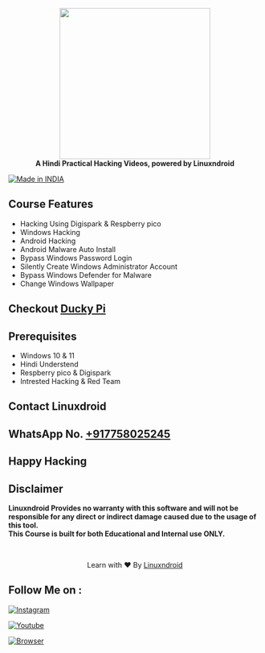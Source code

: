 <p align="center">
<img src="https://blogger.googleusercontent.com/img/b/R29vZ2xl/AVvXsEgvpJZGb7XJnO5LQdqBKZ_etrlqArIzJYPZLgKgeK5RvUfEpiHuBkxk95zEGx1ml8Zu9NwknZ6_6rtfHWUQTmREHVx3URsf42g60a_qdJJKApgi1nuXMUWeZOID69fUzJ836fLGTwqsWw1Tewzg4h5pG_EVUTon9Bf6zTPDccUxjbl8DiEhVsa5YNLqbA/s320/DUCKY%20PI.jpg" height="300"><br>
<b>A Hindi Practical Hacking Videos, powered by Linuxndroid</b>
</p>

<a href="#"><img title="Made in INDIA" src="https://img.shields.io/badge/MADE%20IN%20-INDIA-orange?colorA=%23ff0000&colorB=%23017e40&style=for-the-badge"></a>

## Course Features
- Hacking Using Digispark & Respberry pico
- Windows Hacking 
- Android Hacking
- Android Malware Auto Install
- Bypass Windows Password Login
- Silently Create Windows Administrator Account
- Bypass Windows Defender for Malware
- Change Windows Wallpaper

## Checkout [Ducky Pi](https://shop-linuxndroid.in/product/duckypi/)
## Prerequisites 
 - Windows 10 & 11
 - Hindi Understend
 - Respberry pico & Digispark
 - Intrested Hacking & Red Team

## Contact Linuxdroid
## WhatsApp No. [+917758025245](https://api.whatsapp.com/send/?phone=917758025245&text=Hi+Linuxndroid&type=phone_number&app_absent=0)

## Happy Hacking
## Disclaimer
<b>Linuxndroid Provides no warranty with this software and will not be responsible for any direct or indirect damage caused due to the usage of this tool.<br>
This Course is built for both Educational and Internal use ONLY.</b>

<br>
<p align="center">Learn with ❤️ By <a href="https://shop-linuxndroid.in">Linuxndroid</a></p>


## Follow Me on :

[![Instagram](https://img.shields.io/badge/IG-linuxndroid-yellowgreen?style=for-the-badge&logo=instagram)](https://www.instagram.com/linuxndroid)

[![Youtube](https://img.shields.io/badge/Youtube-linuxndroid-redgreen?style=for-the-badge&logo=youtube)](https://www.youtube.com/channel/UC2O1Hfg-dDCbUcau5QWGcgg)

[![Browser](https://img.shields.io/badge/Website-linuxndroid-yellowred?style=for-the-badge&logo=browser)](https://www.linuxndroid.com)
